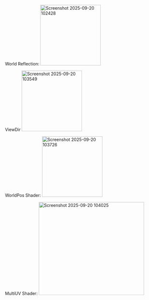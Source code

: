 World Reflection:
<img width="200" height="200" alt="Screenshot 2025-09-20 102428" src="https://github.com/user-attachments/assets/c2f692d9-11cf-42f6-87a1-b010e4064592" />

ViewDir
<img width="200" height="200" alt="Screenshot 2025-09-20 103549" src="https://github.com/user-attachments/assets/5bb7cc61-9750-4656-af7d-93c4cf195a33" />

WorldPos Shader:
<img width="200" height="200" alt="Screenshot 2025-09-20 103726" src="https://github.com/user-attachments/assets/a5c2175d-521a-4279-86c4-01daa0eac30c" />

MultiUV Shader:
<img width="349" height="307" alt="Screenshot 2025-09-20 104025" src="https://github.com/user-attachments/assets/b0025617-2f43-4b7d-9c16-a246e0206af3" />
